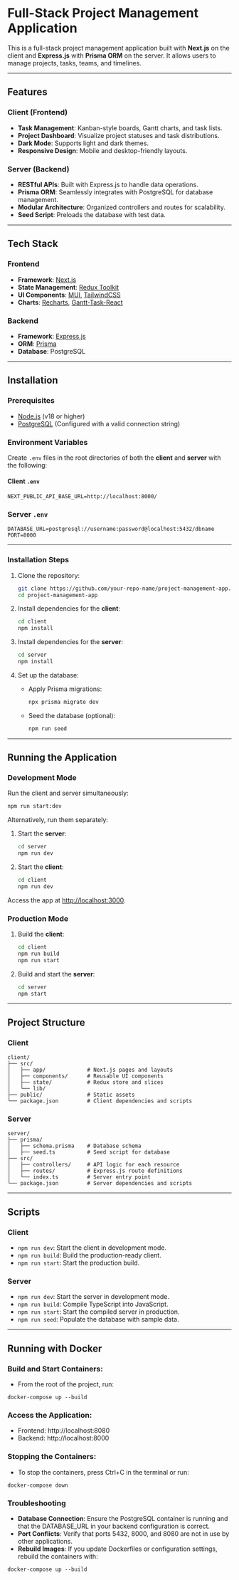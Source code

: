 # Full-Stack Project Management Application

This is a full-stack project management application built with **Next.js** on the client and **Express.js** with **Prisma ORM** on the server. It allows users to manage projects, tasks, teams, and timelines.

---

## Features

### Client (Frontend)

- **Task Management**: Kanban-style boards, Gantt charts, and task lists.
- **Project Dashboard**: Visualize project statuses and task distributions.
- **Dark Mode**: Supports light and dark themes.
- **Responsive Design**: Mobile and desktop-friendly layouts.

### Server (Backend)

- **RESTful APIs**: Built with Express.js to handle data operations.
- **Prisma ORM**: Seamlessly integrates with PostgreSQL for database management.
- **Modular Architecture**: Organized controllers and routes for scalability.
- **Seed Script**: Preloads the database with test data.

---

## Tech Stack

### Frontend

- **Framework**: [Next.js](https://nextjs.org/)
- **State Management**: [Redux Toolkit](https://redux-toolkit.js.org/)
- **UI Components**: [MUI](https://mui.com/), [TailwindCSS](https://tailwindcss.com/)
- **Charts**: [Recharts](https://recharts.org/), [Gantt-Task-React](https://www.npmjs.com/package/gantt-task-react)

### Backend

- **Framework**: [Express.js](https://expressjs.com/)
- **ORM**: [Prisma](https://www.prisma.io/)
- **Database**: PostgreSQL

---

## Installation

### Prerequisites

- [Node.js](https://nodejs.org/) (v18 or higher)
- [PostgreSQL](https://www.postgresql.org/) (Configured with a valid connection string)

### Environment Variables

Create `.env` files in the root directories of both the **client** and **server** with the following:

#### Client `.env`

```
NEXT_PUBLIC_API_BASE_URL=http://localhost:8000/
```

### Server `.env`

```
DATABASE_URL=postgresql://username:password@localhost:5432/dbname
PORT=8000
```

---

### Installation Steps

1. Clone the repository:

   ```bash
   git clone https://github.com/your-repo-name/project-management-app.git
   cd project-management-app
   ```

2. Install dependencies for the **client**:

   ```bash
   cd client
   npm install
   ```

3. Install dependencies for the **server**:

   ```bash
   cd server
   npm install
   ```

4. Set up the database:
   - Apply Prisma migrations:
     ```bash
     npx prisma migrate dev
     ```
   - Seed the database (optional):
     ```bash
     npm run seed
     ```

---

## Running the Application

### Development Mode

Run the client and server simultaneously:

```bash
npm run start:dev
```

Alternatively, run them separately:

1. Start the **server**:

   ```bash
   cd server
   npm run dev
   ```

2. Start the **client**:
   ```bash
   cd client
   npm run dev
   ```

Access the app at [http://localhost:3000](http://localhost:3000).

### Production Mode

1. Build the **client**:

   ```bash
   cd client
   npm run build
   npm run start
   ```

2. Build and start the **server**:
   ```bash
   cd server
   npm start
   ```

---

## Project Structure

### Client

```
client/
├── src/
│   ├── app/             # Next.js pages and layouts
│   ├── components/      # Reusable UI components
│   ├── state/           # Redux store and slices
│   └── lib/
├── public/              # Static assets
└── package.json         # Client dependencies and scripts
```

### Server

```
server/
├── prisma/
│   ├── schema.prisma    # Database schema
│   ├── seed.ts          # Seed script for database
├── src/
│   ├── controllers/     # API logic for each resource
│   ├── routes/          # Express.js route definitions
│   └── index.ts         # Server entry point
└── package.json         # Server dependencies and scripts
```

---

## Scripts

### Client

- `npm run dev`: Start the client in development mode.
- `npm run build`: Build the production-ready client.
- `npm run start`: Start the production build.

### Server

- `npm run dev`: Start the server in development mode.
- `npm run build`: Compile TypeScript into JavaScript.
- `npm run start`: Start the compiled server in production.
- `npm run seed`: Populate the database with sample data.

---

## Running with Docker

### Build and Start Containers:

- From the root of the project, run:

```
docker-compose up --build
```

### Access the Application:

- Frontend: http://localhost:8080
- Backend: http://localhost:8000

### Stopping the Containers:

- To stop the containers, press Ctrl+C in the terminal or run:

```
docker-compose down
```

### Troubleshooting

- **Database Connection**: Ensure the PostgreSQL container is running and that the DATABASE_URL in your backend configuration is correct.
- **Port Conflicts**: Verify that ports 5432, 8000, and 8080 are not in use by other applications.
- **Rebuild Images**: If you update Dockerfiles or configuration settings, rebuild the containers with:

```
docker-compose up --build
```
